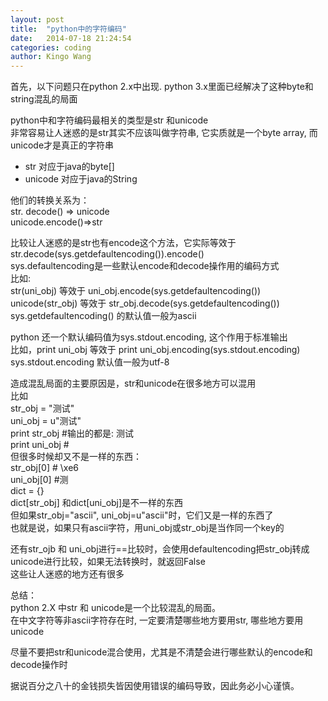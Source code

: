 ```yaml
---    
layout: post    
title:  "python中的字符编码"    
date:   2014-07-18 21:24:54    
categories: coding    
author: Kingo Wang
---    
```

    
首先，以下问题只在python 2.x中出现. python 3.x里面已经解决了这种byte和string混乱的局面    
    
python中和字符编码最相关的类型是str 和unicode        
非常容易让人迷惑的是str其实不应该叫做字符串, 它实质就是一个byte array, 而unicode才是真正的字符串        

*   str 对应于java的byte[]
*   unicode 对应于java的String
    
他们的转换关系为：        
str. decode() => unicode        
unicode.encode()=>str        
    
比较让人迷惑的是str也有encode这个方法，它实际等效于str.decode(sys.getdefaultencoding()).encode()        
sys.defaultencoding是一些默认encode和decode操作用的编码方式        
比如:        
     str(uni_obj)  等效于 uni_obj.encode(sys.getdefaultencoding())        
     unicode(str_obj) 等效于 str_obj.decode(sys.getdefaultencoding())        
sys.getdefaultencoding() 的默认值一般为ascii    
    
python 还一个默认编码值为sys.stdout.encoding, 这个作用于标准输出    
比如，print uni_obj 等效于 print uni_obj.encoding(sys.stdout.encoding)    
sys.stdout.encoding 默认值一般为utf-8    
    
造成混乱局面的主要原因是，str和unicode在很多地方可以混用    
比如    
str_obj = "测试"     
uni_obj = u"测试"    
print str_obj     #输出的都是:  测试    
print uni_obj    #    
但很多时候却又不是一样的东西：    
str_obj[0] # \xe6    
uni_obj[0] #测    
dict = {}    
dict[str_obj] 和dict[uni_obj]是不一样的东西    
但如果str_obj="ascii", uni_obj=u"ascii"时，它们又是一样的东西了    
也就是说，如果只有ascii字符，用uni_obj或str_obj是当作同一个key的    
    
还有str_ojb 和 uni_obj进行==比较时，会使用defaultencoding把str_obj转成unicode进行比较，如果无法转换时，就返回False    
这些让人迷惑的地方还有很多    
    
总结：    
python 2.X 中str 和 unicode是一个比较混乱的局面。    
在中文字符等非ascii字符存在时, 一定要清楚哪些地方要用str, 哪些地方要用unicode    
    
尽量不要把str和unicode混合使用，尤其是不清楚会进行哪些默认的encode和decode操作时    
    
据说百分之八十的金钱损失皆因使用错误的编码导致，因此务必小心谨慎。    

